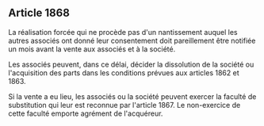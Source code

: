 Article 1868
----
La réalisation forcée qui ne procède pas d'un nantissement auquel les autres
associés ont donné leur consentement doit pareillement être notifiée un mois
avant la vente aux associés et à la société.

Les associés peuvent, dans ce délai, décider la dissolution de la société ou
l'acquisition des parts dans les conditions prévues aux articles 1862 et 1863.

Si la vente a eu lieu, les associés ou la société peuvent exercer la faculté de
substitution qui leur est reconnue par l'article 1867. Le non-exercice de cette
faculté emporte agrément de l'acquéreur.
